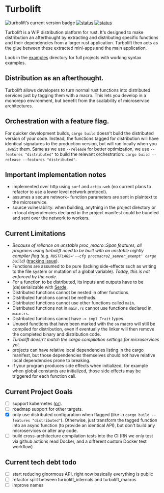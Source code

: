 # Turbolift

<img
    src="https://img.shields.io/crates/v/turbolift.svg"
    alt="turbolift’s current version badge"
    title="turbolift’s current version badge" />
[![status](https://github.com/DominicBurkart/turbolift/workflows/rust/badge.svg)](https://github.com/DominicBurkart/turbolift/actions?query=is%3Acompleted+branch%3Amaster+workflow%3A"rust")
[![status](https://github.com/DominicBurkart/turbolift/workflows/docker/badge.svg)](https://github.com/DominicBurkart/turbolift/actions?query=is%3Acompleted+branch%3Amaster+workflow%3A"docker")

Turbolift is a WIP distribution platform for rust. It's designed to make distribution an afterthought 
by extracting and distributing specific functions and their dependencies from a larger rust application.
Turbolift then acts as the glue between these extracted mini-apps and the main application.

Look in the [examples](https://github.com/DominicBurkart/turbolift/tree/master/examples) directory for 
full projects with working syntax examples. 

## Distribution as an afterthought.
Turbolift allows developers to turn normal rust functions into distributed services 
 just by tagging them with a macro. This lets you develop in a monorepo environment, 
but benefit from the scalability of microservice architectures.

## Orchestration with a feature flag.
For quicker development builds, `cargo build` doesn't build the distributed version of your code. 
Instead, the functions tagged for distribution will have identical signatures to the production version, 
but will run locally when you `.await` them. Same as we use `--release` for better optimization, 
we use `--features "distributed"` to build the relevant orchestration: `cargo build --release --features "distributed"`.

## Important implementation notes
- implemented over http using `surf` and `actix-web` (no current plans to refactor to use a lower level network protocol).
- assumes a secure network– function parameters are sent in plaintext to the microservice.
- source vulnerability: when building, anything in the project directory or in local dependencies 
declared in the project manifest could be bundled and sent over the network to workers. 

## Current Limitations
- *Because of reliance on unstable proc_macro::Span features, all programs using turbolift need to 
be built with an unstable nightly compiler flag (e.g. `RUSTFLAGS='--cfg procmacro2_semver_exempt' cargo build`)* ([tracking issue](https://github.com/rust-lang/rust/issues/54725)).
- Functions are assumed to be pure (lacking side-effects such as 
writing to the file system or mutation of a global variable). 
*Today, this is not enforced by the code.* 
- For a function to be distributed, its inputs and outputs have to be (de)serializable with [Serde](https://github.com/serde-rs/serde).
- Distributed functions cannot be nested in other functions.
- Distributed functions cannot be methods.
- Distributed functions cannot use other functions called `main`.
- Distributed functions not in `main.rs` cannot use functions declared 
in `main.rs`.
- Distributed functions cannot have `-> impl Trait` types.
- Unused functions that have been marked with the `on` macro will still be 
compiled for distribution, even if eventually the linker will then 
remove the completed binary and distribution code.
- *Turbolift doesn't match the cargo compilation settings for microservices yet.*
- projects can have relative local dependencies listing in the cargo manifest, but those dependencies themselves 
should not have relative local dependencies prone to breaking.
- if your program produces side effects when initialized, for example when 
global constants are initialized, those side effects may be triggered 
for each function call.

## Current Project Goals
- [ ] support kubernetes ([pr](https://github.com/DominicBurkart/turbolift/pull/2)).
- [ ] roadmap support for other targets.
- [X] only use distributed configuration when flagged (like in `cargo build --features "distributed"`). Otherwise,
just transform the tagged function into an async function (to provide an identical API), but don't 
build any microservices or alter any code.
- [ ] build cross-architecture compilation tests into the CI (RN we only test via github actions read Docker, and a different custom Docker test workflow)

## Current tech debt todo
- [ ] start reducing ginormous API, right now basically everything is public
- [ ] refactor split between turbolift_internals and turbolift_macros
- [ ] improve names
